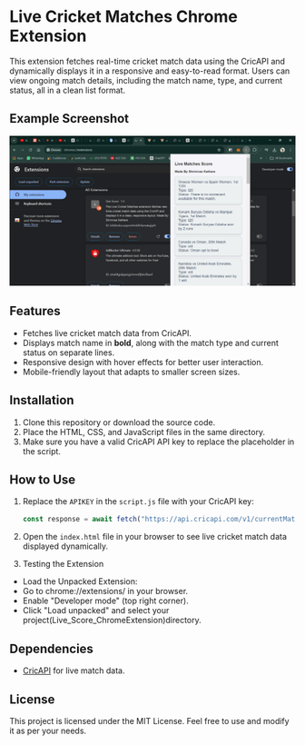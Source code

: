 
# Live Cricket Matches Chrome Extension

This extension fetches real-time cricket match data using the CricAPI and dynamically displays it in a responsive and easy-to-read format. Users can view ongoing match details, including the match name, type, and current status, all in a clean list format.

## Example Screenshot
![App Screenshot](screenshot.png)

## Features

- Fetches live cricket match data from CricAPI.
- Displays match name in **bold**, along with the match type and current status on separate lines.
- Responsive design with hover effects for better user interaction.
- Mobile-friendly layout that adapts to smaller screen sizes.

## Installation

1. Clone this repository or download the source code.
2. Place the HTML, CSS, and JavaScript files in the same directory.
3. Make sure you have a valid CricAPI API key to replace the placeholder in the script.

## How to Use

1. Replace the `APIKEY` in the `script.js` file with your CricAPI key:
   ```javascript
   const response = await fetch("https://api.cricapi.com/v1/currentMatches?apikey=YOUR_API_KEY&offset=0");
   ```

2. Open the `index.html` file in your browser to see live cricket match data displayed dynamically.

3. Testing the Extension
- Load the Unpacked Extension:
- Go to chrome://extensions/ in your browser.
- Enable "Developer mode" (top right corner).
- Click "Load unpacked" and select your project(Live_Score_ChromeExtension)directory.

## Dependencies

- [CricAPI](https://cricapi.com/) for live match data.

## License

This project is licensed under the MIT License. Feel free to use and modify it as per your needs.
